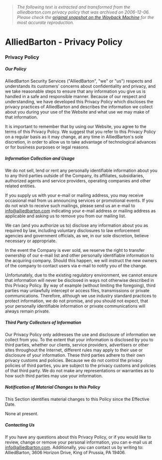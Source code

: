 > *The following text is extracted and transformed from the alliedbarton.com privacy policy that was archived on 2006-12-06. Please check the [original snapshot on the Wayback Machine](https://web.archive.org/web/20061206055748id_/http%3A//www.alliedbarton.com/About/Privacy-Policy.aspx) for the most accurate reproduction.*

# AlliedBarton - Privacy Policy

### Privacy Policy

##### Our Policy

AlliedBarton Security Services ("AlliedBarton", "we" or "us") respects and understands its customers' concerns about confidentiality and privacy, and we take reasonable steps to ensure that any information you give us is handled in a safe and responsible manner. Because of our respect and understanding, we have developed this Privacy Policy which discloses the privacy practices of AlliedBarton and describes the information we collect about you during your use of the Website and what use we may make of that information.

It is important to remember that by using our Website, you agree to the terms of this Privacy Policy. We suggest that you refer to this Privacy Policy on a regular basis as it may change, at any time in AlliedBarton's sole discretion, in order to allow us to take advantage of technological advances or for business purposes or legal reasons.

##### Information Collection and Usage

We do not sell, lend or rent any personally identifiable information about you to any third parties outside of the Company, its affiliates, subsidiaries, authorized agents and service providers, operating companies and other related entities.

If you supply us with your e-mail or mailing address, you may receive occasional mail from us announcing services or promotional events. If you do not wish to receive such mailings, please send us an e-mail to [info@alliedbarton.com](mailto:info@alliedbarton.com) indicating your e-mail address or mailing address as applicable and asking us to remove you from our mailing list.

We can (and you authorize us to) disclose any information about you as required by law, including voluntary disclosures to law enforcement agencies and government officials, as we, in our sole discretion, believe necessary or appropriate.

In the event the Company is ever sold, we reserve the right to transfer ownership of our e-mail list and other personally identifiable information to the acquiring company. Should this happen, we will instruct the new owners of the company to contact users via e-mail to notify you of the change.

Unfortunately, due to the existing regulatory environment, we cannot ensure that information will never be disclosed in ways not otherwise described in this Privacy Policy. By way of example (without limiting the foregoing), third parties may unlawfully intercept or access files, transmissions or private communications. Therefore, although we use industry standard practices to protect information, we do not promise, and you should not expect, that your personally identifiable information or private communications will always remain private.

##### Third Party Collectors of Information

Our Privacy Policy only addresses the use and disclosure of information we collect from you. To the extent that your information is disclosed by you to third parties, whether our clients, service providers, advertisers or other sites throughout the Internet, different rules may apply to their use or disclosure of your information. These third parties adhere to their own privacy customs and policies. Because we do not control the privacy policies of third parties, you are subject to the privacy customs and policies of that third party. We do not make any representations or warranties as to how such third parties may use your information.

##### Notification of Material Changes to this Policy

This Section identifies material changes to this Policy since the Effective Date.

None at present.

##### Contacting Us

If you have any questions about this Privacy Policy, or if you would like to review, change or remove your personal information, you can e-mail us at [info@alliedbarton.com](mailto:info@alliedbarton.com). Additionally, you can contact us by writing to:  
AlliedBarton, 3606 Horizon Drive, King of Prussia, PA 19406.
